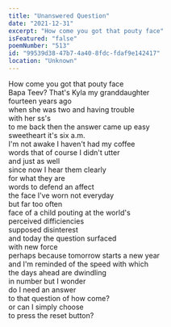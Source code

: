 ```yaml
---
title: "Unanswered Question"
date: "2021-12-31"
excerpt: "How come you got that pouty face"
isFeatured: "false"
poemNumber: "513"
id: "99539d38-47b7-4a40-8fdc-fdaf9e142417"
location: "Unknown"
---
```


How come you got that pouty face  
Bapa Teev? That's Kyla my granddaughter  
fourteen years ago  
when she was two and having trouble  
with her ss's  
to me back then the answer came up easy  
sweetheart it's six a.m.  
I'm not awake I haven't had my coffee  
words that of course I didn't utter  
and just as well  
since now I hear them clearly  
for what they are  
words to defend an affect  
the face I've worn not everyday  
but far too often  
face of a child pouting at the world's  
perceived difficiencies  
supposed disinterest  
and today the question surfaced  
with new force  
perhaps because tomorrow starts a new year  
and I'm reminded of the speed with which  
the days ahead are dwindling  
in number but I wonder  
do I need an answer  
to that question of how come?  
or can I simply choose  
to press the reset button?
